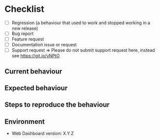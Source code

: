 <!--
PLEASE HELP US PROCESS GITHUB ISSUES FASTER BY PROVIDING THE FOLLOWING INFORMATION.
-->

# Checklist
<!-- Check one of the following options with "x" -->

- [ ] Regression (a behaviour that used to work and stopped working in a new release)
- [ ] Bug report <!-- Please search GitHub for a similar issue or PR before submitting -->
- [ ] Feature request
- [ ] Documentation issue or request
- [ ] Support request => Please do not submit support request here, instead see <https://git.io/vNPtO>

## Current behaviour
<!-- Describe how the issue manifests. -->


## Expected behaviour
<!-- Describe what the desired behaviour would be. -->


## Steps to reproduce the behaviour
<!--
For bug reports please provide the *STEPS TO REPRODUCE* and if possible a *MINIMAL DEMO* of the problem or similar.
-->


## Environment
<!-- Check whether this is still an issue in the most recent version, add relevant information like Operating system version, GLPI version, IDE, package manager, HTTP server ... -->

* Web Dashboard version: X.Y.Z
